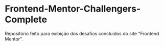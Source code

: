 # Frontend-Mentor-Challengers-Complete
Repositório feito para exibição dos desafios concluídos do site "Frontend Mentor".
